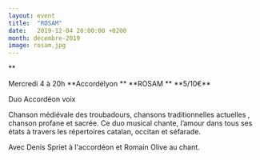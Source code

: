 ```yaml
---
layout: event
title:  "ROSAM"
date:   2019-12-04 20:00:00 +0200
month: décembre-2019
image: rosam.jpg
---
```


**
</p> 
Mercredi 4 à 20h  
</b>**Accordélyon  
** **ROSAM  
** **5/10€**

Duo Accordéon voix

 Chanson médiévale des troubadours, chansons traditionnelles actuelles , chanson profane et sacrée. Ce duo musical chante, l’amour dans tous ses états à travers les répertoires catalan, occitan et séfarade. 

Avec Denis Spriet à l'accordéon et Romain Olive au chant.